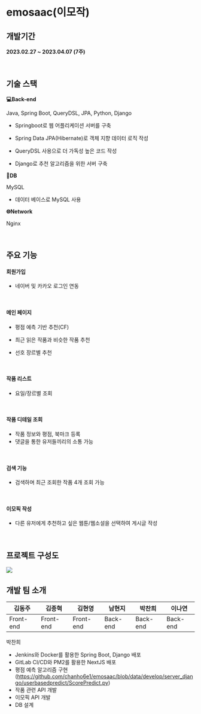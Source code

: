 # emosaac(이모작)

## 개발기간

**2023.02.27 ~ 2023.04.07 (7주)**

<br>

## 기술 스택

**💻Back-end**

Java, Spring Boot, QueryDSL, JPA, Python, Django

-   Springboot로 웹 어플리케이션 서버를 구축
-   Spring Data JPA(Hibernate)로 객체 지향 데이터 로직 작성
-   QueryDSL 사용으로 더 가독성 높은 코드 작성

-   Django로 추천 알고리즘을 위한 서버 구축

**💾DB**

MySQL

-   데이터 베이스로 MySQL 사용

**🌐Network**

Nginx

<br>

## 주요 기능

#### 회원가입

-   네이버 및 카카오 로그인 연동

<!-- <img src=https://user-images.githubusercontent.com/108286046/219239768-5d28c9d2-1dfe-4861-a8e4-5870f15e4046.gif></img> -->

<br>

#### 메인 페이지

-   평점 예측 기반 추천(CF)

-   최근 읽은 작품과 비슷한 작품 추천

-   선호 장르별 추천

<br>

#### 작품 리스트

-   요일/장르별 조회

<br>

#### 작품 디테일 조회

-   작품 정보와 평점, 북마크 등록
-   댓글을 통한 유저들끼리의 소통 가능

<br>

#### 검색 기능

-   검색하며 최근 조회한 작품 4개 조회 가능

<br>

#### 이모픽 작성

-   다른 유저에게 추천하고 싶은 웹툰/웹소설을 선택하여 게시글 작성

<br>

## 프로젝트 구성도

<img src=https://user-images.githubusercontent.com/108286046/230778461-9c427969-2946-49b8-9938-6c48176b92c1.png></ing>

## 개발 팀 소개

| 김동주    | 김종혁    | 김현영    | 남현지   | 박찬희   | 이나연   |
| --------- | --------- | --------- | -------- | -------- | -------- |
| Front-end | Front-end | Front-end | Back-end | Back-end | Back-end |

박찬희

-   Jenkins와 Docker를 활용한 Spring Boot, Django 배포
-   GitLab CI/CD와 PM2를 활용한 NextJS 배포
-   평점 예측 알고리즘 구현 (https://github.com/chanho6e1/emosaac/blob/data/develop/server_django/userbasedpredict/ScorePredict.py)
-   작품 관련 API 개발
-   이모픽 API 개발
-   DB 설계
